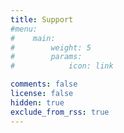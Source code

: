 ```yaml
---
title: Support
#menu:
#    main: 
#        weight: 5
#        params:
#            icon: link

comments: false
license: false
hidden: true
exclude_from_rss: true
---
```


